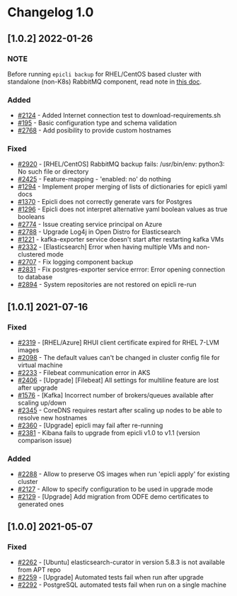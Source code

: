 # Changelog 1.0

## [1.0.2] 2022-01-26

### NOTE ###

Before running `epicli backup` for RHEL/CentOS based cluster with standalone (non-K8s) RabbitMQ component,
read note in [this doc](docs/home/howto/BACKUP.md#1-how-to-perform-backup).

### Added

- [#2124](https://github.com/epiphany-platform/epiphany/issues/2124) - Added Internet connection test to download-requirements.sh
- [#195](https://github.com/epiphany-platform/epiphany/issues/195) - Basic configuration type and schema validation
- [#2768](https://github.com/epiphany-platform/epiphany/issues/2768) - Add posibility to provide custom hostnames

### Fixed

- [#2920](https://github.com/epiphany-platform/epiphany/issues/2920) - [RHEL/CentOS] RabbitMQ backup fails: /usr/bin/env: python3: No such file or directory
- [#2425](https://github.com/epiphany-platform/epiphany/issues/2425) - Feature-mapping - 'enabled: no' do nothing
- [#1294](https://github.com/epiphany-platform/epiphany/issues/1294) - Implement proper merging of lists of dictionaries for epicli yaml docs
- [#1370](https://github.com/epiphany-platform/epiphany/issues/1370) - Epicli does not correctly generate vars for Postgres
- [#1296](https://github.com/epiphany-platform/epiphany/issues/1296) - Epicli does not interpret alternative yaml boolean values as true booleans
- [#2774](https://github.com/epiphany-platform/epiphany/issues/2774) - Issue creating service principal on Azure
- [#2788](https://github.com/epiphany-platform/epiphany/issues/2788) - Upgrade Log4j in Open Distro for Elasticsearch
- [#1221](https://github.com/epiphany-platform/epiphany/issues/1221) - kafka-exporter service doesn't start after restarting kafka VMs
- [#2332](https://github.com/epiphany-platform/epiphany/issues/2332) - [Elasticsearch] Error when having multiple VMs and non-clustered mode
- [#2707](https://github.com/epiphany-platform/epiphany/issues/2707) - Fix logging component backup
- [#2831](https://github.com/epiphany-platform/epiphany/issues/2831) - Fix postgres-exporter service errror: Error opening connection to database
- [#2894](https://github.com/epiphany-platform/epiphany/issues/2894) - System repositories are not restored on epicli re-run

## [1.0.1] 2021-07-16

### Fixed

- [#2319](https://github.com/epiphany-platform/epiphany/issues/2319) - [RHEL/Azure] RHUI client certificate expired for RHEL 7-LVM images
- [#2098](https://github.com/epiphany-platform/epiphany/issues/2098) - The default values can't be changed in cluster config file for virtual machine
- [#2233](https://github.com/epiphany-platform/epiphany/issues/2233) - Filebeat communication error in AKS
- [#2406](https://github.com/epiphany-platform/epiphany/issues/2406) - [Upgrade] [Filebeat] All settings for multiline feature are lost after upgrade
- [#1576](https://github.com/epiphany-platform/epiphany/issues/1576) - [Kafka] Incorrect number of brokers/queues available after scaling up/down
- [#2345](https://github.com/epiphany-platform/epiphany/issues/2345) - CoreDNS requires restart after scaling up nodes to be able to resolve new hostnames
- [#2360](https://github.com/epiphany-platform/epiphany/issues/2360) - [Upgrade] epicli may fail after re-running
- [#2381](https://github.com/epiphany-platform/epiphany/issues/2381) - Kibana fails to upgrade from epicli v1.0 to v1.1 (version comparison issue)

### Added

- [#2288](https://github.com/epiphany-platform/epiphany/issues/2288) - Allow to preserve OS images when run 'epicli apply' for existing cluster
- [#2127](https://github.com/epiphany-platform/epiphany/issues/2127) - Allow to specify configuration to be used in upgrade mode
- [#2129](https://github.com/epiphany-platform/epiphany/issues/2129) - [Upgrade] Add migration from ODFE demo certificates to generated ones

## [1.0.0] 2021-05-07

### Fixed

- [#2262](https://github.com/epiphany-platform/epiphany/issues/2262) - [Ubuntu] elasticsearch-curator in version 5.8.3 is not available from APT repo
- [#2259](https://github.com/epiphany-platform/epiphany/issues/2259) - [Upgrade] Automated tests fail when run after upgrade
- [#2292](https://github.com/epiphany-platform/epiphany/issues/2292) - PostgreSQL automated tests fail when run on a single machine
